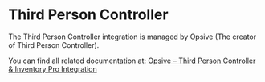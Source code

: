 # Third Person Controller

The Third Person Controller integration is managed by Opsive (The creator of Third Person Controller).

You can find all related documentation at: [Opsive – Third Person Controller & Inventory Pro Integration](http://opsive.com/assets/ThirdPersonController/documentation.php?id=99)